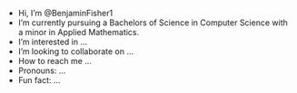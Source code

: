 - Hi, I’m @BenjaminFisher1
-  I’m currently pursuing a Bachelors of Science in Computer Science with a minor in Applied Mathematics.
-  I’m interested in ...
-  I’m looking to collaborate on ...
-  How to reach me ...
-  Pronouns: ...
-  Fun fact: ...

<!---
BenjaminFisher1/BenjaminFisher1 is a ✨ special ✨ repository because its `README.md` (this file) appears on your GitHub profile.
You can click the Preview link to take a look at your changes.
--->
